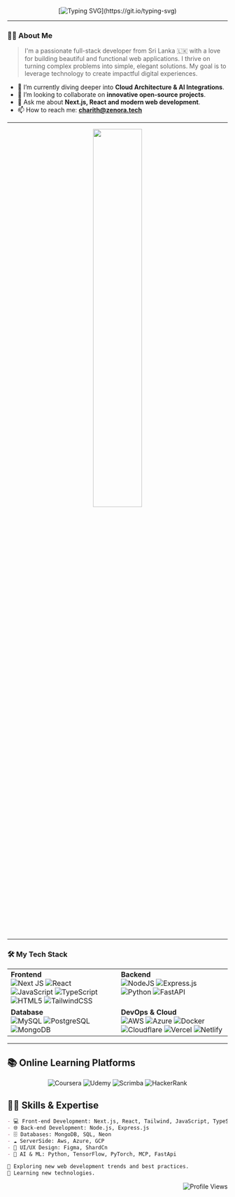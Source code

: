 <div align="center">
  
  [![Typing SVG](https://readme-typing-svg.demolab.com?font=Metal&size=35&pause=1000&width=435&lines=Hi+there+%F0%9F%91%8B%2C+I'm+Charith!;)](https://git.io/typing-svg)
  
</div>

 ---

### 👨‍💻 About Me

> I'm a passionate full-stack developer from Sri Lanka 🇱🇰 with a love for building beautiful and functional web applications. I thrive on turning complex problems into simple, elegant solutions. My goal is to leverage technology to create impactful digital experiences.


-   🌱 I’m currently diving deeper into **Cloud Architecture & AI Integrations**.
-   🔭 I’m looking to collaborate on **innovative open-source projects**.
-   💬 Ask me about **Next.js, React and modern web development**.
-   📫 How to reach me: **charith@zenora.tech**

---

<div align="center">
  <img align="center" width="47%" src="https://github-readme-stats.vercel.app/api?username=charith-codex&show_icons=true&theme=radical">
</div>

---

### 🛠️ My Tech Stack


<table>
  <tr>
    <td valign="top" width="50%">
      <strong>Frontend</strong><br>
      <img src="https://img.shields.io/badge/Next-black?style=for-the-badge&logo=next.js&logoColor=white" alt="Next JS">
      <img src="https://img.shields.io/badge/react-%2320232a.svg?style=for-the-badge&logo=react&logoColor=%2361DAFB" alt="React">
      <img src="https://img.shields.io/badge/javascript-%23323330.svg?style=for-the-badge&logo=javascript&logoColor=%23F7DF1E" alt="JavaScript">
      <img src="https://img.shields.io/badge/TypeScript-007ACC?style=for-the-badge&logo=typescript&logoColor=white" alt="TypeScript">
      <img src="https://img.shields.io/badge/html5-%23E34F26.svg?style=for-the-badge&logo=html5&logoColor=white" alt="HTML5">
      <img src="https://img.shields.io/badge/tailwindcss-%2338B2AC.svg?style=for-the-badge&logo=tailwind-css&logoColor=white" alt="TailwindCSS">
    </td>
    <td valign="top" width="50%">
      <strong>Backend</strong><br>
      <img src="https://img.shields.io/badge/node.js-6DA55F?style=for-the-badge&logo=node.js&logoColor=white" alt="NodeJS">
      <img src="https://img.shields.io/badge/Express.js-000000?style=for-the-badge&logo=express&logoColor=white" alt="Express.js">
      <img src="https://img.shields.io/badge/python-3670A0?style=for-the-badge&logo=python&logoColor=ffdd54" alt="Python">
      <img src="https://img.shields.io/badge/FastAPI-009688?style=for-the-badge&logo=fastapi&logoColor=white" alt="FastAPI">
    </td>
  </tr>
  <tr>
    <td valign="top" width="50%">
      <strong>Database</strong><br>
      <img src="https://img.shields.io/badge/mysql-4479A1.svg?style=for-the-badge&logo=mysql&logoColor=white" alt="MySQL">
      <img src="https://img.shields.io/badge/PostgreSQL-316192?style=for-the-badge&logo=postgresql&logoColor=white" alt="PostgreSQL">
      <img src="https://img.shields.io/badge/MongoDB-%234ea94b.svg?style=for-the-badge&logo=mongodb&logoColor=white" alt="MongoDB">
    </td>
    <td valign="top" width="50%">
      <strong>DevOps & Cloud</strong><br>
      <img src="https://img.shields.io/badge/AWS-%23FF9900.svg?style=for-the-badge&logo=amazon-aws&logoColor=white" alt="AWS">
      <img src="https://img.shields.io/badge/azure-%230072C6.svg?style=for-the-badge&logo=microsoftazure&logoColor=white" alt="Azure">
      <img src="https://img.shields.io/badge/Docker-%230249ED.svg?style=for-the-badge&logo=docker&logoColor=white" alt="Docker">
      <img src="https://img.shields.io/badge/Cloudflare-F38020?style=for-the-badge&logo=Cloudflare&logoColor=white" alt="Cloudflare">
      <img src="https://img.shields.io/badge/vercel-%23000000.svg?style=for-the-badge&logo=vercel&logoColor=white" alt="Vercel">
      <img src="https://img.shields.io/badge/netlify-%23000000.svg?style=for-the-badge&logo=netlify&logoColor=#00C7B7" alt="Netlify">
    </td>
  </tr>
</table>

---

## 📚 Online Learning Platforms

<div align="center">
  <img src="https://img.shields.io/badge/Coursera-%230056D2.svg?style=for-the-badge&logo=Coursera&logoColor=white" alt="Coursera">
  <img src="https://img.shields.io/badge/Udemy-A435F0?style=for-the-badge&logo=Udemy&logoColor=white" alt="Udemy">
  <img src="https://img.shields.io/badge/-Scrimba-2B283A?style=for-the-badge&logo=scrimba&logoColor=white" alt="Scrimba">
  <img src="https://img.shields.io/badge/-Hackerrank-2EC866?style=for-the-badge&logo=HackerRank&logoColor=white" alt="HackerRank">
</div>

## 🧑‍💻 Skills & Expertise
```markdown
- 💻 Front-end Development: Next.js, React, Tailwind, JavaScript, TypeScript
- 🌐 Back-end Development: Node.js, Express.js
- 🗄️ Databases: MongoDB, SQL, Neon
- ☁️ ServerSide: Aws, Azure, GCP
- 🎨 UI/UX Design: Figma, ShardCn
- 🤖 AI & ML: Python, TensorFlow, PyTorch, MCP, FastApi

🔭 Exploring new web development trends and best practices.
📘 Learning new technologies.
```
<div align="right">
  <img src="https://komarev.com/ghpvc/?username=charith-codex&color=blueviolet" alt="Profile Views">
</div>
